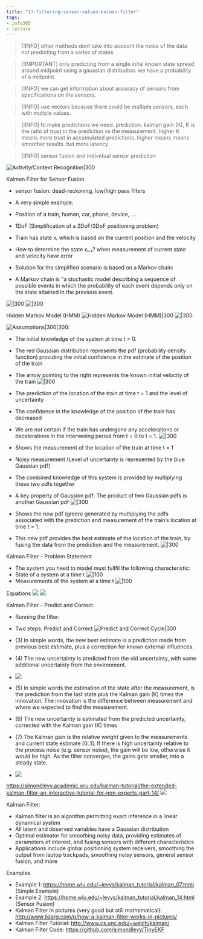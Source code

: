 ```yaml
---
title: "17-filtering-sensor-values-kalman-filter"
tags: 
- info305
- lecture
---
```




> [!INFO] other methods dont take into account the noise of the data
> not predicting from a series of states

> [!IMPORTANT] only predicting from a single inital known state
> spread around midpoint using a gaussian distribution. 
> we have a probability of a midpoint.

> [!INFO] we can get information about accuracy of sensors from specifications on the sensors.

> [!INFO] use vectors because there could be multiple sensors, each with multple values.

> [!INFO] to make predictions we need. prediction. kalman gain (K), 
> K is the ratio of trust in the prediction vs the measurement. higher K means more trust in accumulated predictions. higher means means smoother results. but more latency


> [!INFO] sensor fusion and individual sensor prediction

![Activity/Context Recognition|300](https://i.imgur.com/MUdRlDa.png)


Kalman Filter for Sensor Fusion
- sensor fusion: dead-reckoning, low/high pass filters

- A very simple example: 
- Position of a train, human, car, phone, device, … 
- 1DoF (Simplification of a 2DoF/3DoF positioning problem)
- Train has state xₜ which is based on the current position and the velocity
- How to determine the state xₜ₊₁? when measurement of current state and velocity have error

- Solution for the simplified scenario is based on a Markov chain: 
- A Markov chain is "a stochastic model describing a sequence of possible events in which the probability of each event depends only on the state attained in the previous event.

![|300](https://i.imgur.com/1jh2FS3.png)
![|300](https://i.imgur.com/FYgsOdy.png)

Hidden Markov Model (HMM)
![Hidden Markov Model (HMM)|300](https://i.imgur.com/U6LZrU9.png)
![|300](https://i.imgur.com/sSLxx7Y.png)

![Assumptions|300|300:](https://i.imgur.com/eh1Cmho.png)


- The initial knowledge of the system at time t = 0. 
- The red Gaussian distribution represents the pdf (probability density function) providing the initial confidence in the estimate of the position of the train 
- The arrow pointing to the right represents the known initial velocity of the train
![|300](https://i.imgur.com/PXsPt8a.png)

- The prediction of the location of the train at time t = 1 and the level of uncertainty 
- The confidence in the knowledge of the position of the train has decreased 
- We are not certain if the train has undergone any accelerations or decelerations in the intervening period from t = 0 to t = 1.
![|300](https://i.imgur.com/yyvoSB1.png)

- Shows the measurement of the location of the train at time t = 1 
- Noisy measurement (Level of uncertainty is represented by the blue Gaussian pdf) 
- The combined knowledge of this system is provided by multiplying these two pdfs together 
- A key property of Gaussion pdf: The product of two Gaussian pdfs is another Gaussian pdf
![|300](https://i.imgur.com/Pt7k4BT.png)

- Shows the new pdf (green) generated by multiplying the pdfs associated with the prediction and measurement of the train’s location at time t = 1. 
- This new pdf provides the best estimate of the location of the train, by fusing the data from the prediction and the measurement.
![|300](https://i.imgur.com/y2pQFRe.png)

Kalman Filter - Problem Statement
- The system you need to model must fullfil the following characteristic: 
- State of a system at a time t
![|100](https://i.imgur.com/a0zmW60.png)
- Measurements of the system at a time t
![|100](https://i.imgur.com/V2OByEE.png)

Equations
![](https://i.imgur.com/6qQmuu6.png)
![](https://i.imgur.com/g8dbV4I.png)

Kalman Filter - Predict and Correct
- Running the filter: 
- Two steps: Predict and Correct
![Predict and Correct Cycle|300](https://i.imgur.com/KrCVMab.png)

- (3) In simple words, the new best estimate is a prediction made from previous best estimate, plus a correction for known external influences. 
- (4) The new uncertainty is predicted from the old uncertainty, with some additional uncertainty from the environment.
- ![](https://i.imgur.com/CHEzMAG.png)

- (5) In simple words the estimation of the state after the measurement, is the prediction from the last state plus the Kalman gain (K) times the innovation. The innovation is the difference between measurement and where we expected to find the measurement.
- (6) The new uncertainty is estimated from the predicted uncertainty, corrected with the Kalman gain (K) times
- (7) The Kalman gain is the relative weight given to the measurements and current state estimate [0..1]. If there is high uncertainty relative to the process noise (e.g. sensor noise), the gain will be low, otherwise it would be high. As the filter converges, the gains gets smaller, into a steady state.
- ![](https://i.imgur.com/Ksg5QAL.png)

https://simondlevy.academic.wlu.edu/kalman-tutorial/the-extended-kalman-filter-an-interactive-tutorial-for-non-experts-part-14/
![](https://i.imgur.com/CKKOyQR.png)


Kalman Filter: 
- Kalman filter is an algorithm permitting exact inference in a linear dynamical system 
- All latent and observed variables have a Gaussian distribution 
- Optimal estimator for smoothing noisy data, providing estimates of parameters of interest, and fusing sensors with different characteristics 
- Applications include global positioning system receivers, smoothing the output from laptop trackpads, smoothing noisy sensors, general sensor fusion, and more

Examples
- Example 1: https://home.wlu.edu/~levys/kalman_tutorial/kalman_07.html (Simple Example) 
- Example 2: https://home.wlu.edu/~levys/kalman_tutorial/kalman_14.html (Sensor Fusion) 
- Kalman Filter in pictures (very good but still mathematical): http://www.bzarg.com/p/how-a-kalman-filter-works-in-pictures/ 
- Kalman Filter Tutorial: http://www.cs.unc.edu/~welch/kalman/ 
- Kalman Filter Code: https://github.com/simondlevy/TinyEKF